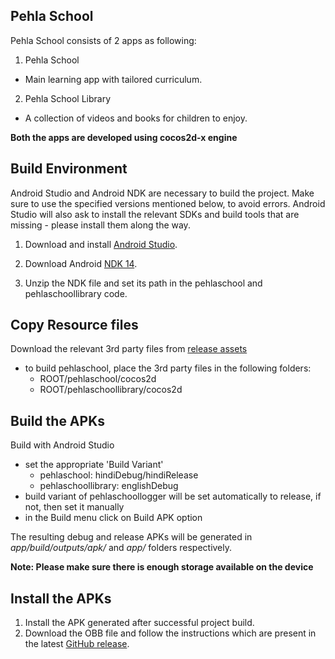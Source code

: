 ## Pehla School

Pehla School consists of 2 apps as following:

1. Pehla School
* Main learning app with tailored curriculum.

2. Pehla School Library
* A collection of videos and books for children to enjoy.


**Both the apps are developed using cocos2d-x engine**

## Build Environment

Android Studio and Android NDK are necessary to build the project.
Make sure to use the specified versions mentioned below, to avoid errors. 
Android Studio will also ask to install the relevant SDKs and build tools that are missing - please install them along the way. 


1. Download and install [Android Studio](https://developer.android.com/Studio/).

2. Download Android [NDK 14](https://dl.google.com/android/repository/android-ndk-r14b-windows-x86_64.zip).
3. Unzip the NDK file and set its path in the pehlaschool and pehlaschoollibrary code.

## Copy Resource files

Download the relevant 3rd party files from [release assets](https://github.com/XPRIZE/GLEXP-Team-KitkitSchool/releases/download/v1.0/cocos2d.zip) 

* to build pehlaschool, place the 3rd party files in the following folders:
  * ROOT/pehlaschool/cocos2d
  * ROOT/pehlaschoollibrary/cocos2d

## Build the APKs

Build with Android Studio

- set the appropriate 'Build Variant' 
   - pehlaschool: hindiDebug/hindiRelease
   - pehlaschoollibrary: englishDebug
- build variant of pehlaschoollogger will be set automatically to release, if not, then set it manually
- in the Build menu click on Build APK option

The resulting debug and release APKs will be generated in _app/build/outputs/apk/_ and _app/_ folders respectively.

**Note: Please make sure there is enough storage available on the device**

## Install the APKs

1. Install the APK generated after successful project build.
2. Download the OBB file and follow the instructions which are present in the latest [GitHub release](https://github.com/maqsoftware/Pehla-School/releases/).